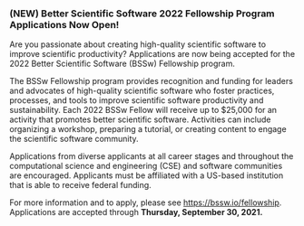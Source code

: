 ### (NEW) Better Scientific Software 2022 Fellowship Program Applications Now Open!

Are you passionate about creating high-quality scientific software to improve
scientific productivity? Applications are now being accepted for the 2022 Better
Scientific Software (BSSw) Fellowship program.

The BSSw Fellowship program provides recognition and
funding for leaders and advocates of high-quality scientific software who foster
practices, processes, and tools to improve scientific software productivity and
sustainability. Each 2022 BSSw Fellow will receive up to $25,000 for an activity
that promotes better scientific software. Activities can include organizing a
workshop, preparing a tutorial, or creating content to engage the scientific
software community.

Applications from diverse applicants at all career stages and throughout the
computational science and engineering (CSE) and software communities are
encouraged. Applicants must be affiliated with a US-based institution that is
able to receive federal funding.

For more information and to apply, please see <https://bssw.io/fellowship>.
Applications are accepted through **Thursday, September 30, 2021.**
